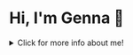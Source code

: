 
<h1>Hi, I'm Genna 💖</h1>

<details>
  <summary>
    Click for more info about me!
  </summary>
</detials>
<br/>
<br/>
<div>
  Through my journey as a professional modern dancer and yoga/fitness instructor I found an interest in learning to code. Finally, I decided it was time I stop thinking about it and start learning. While performing professionally for Artichoke Dance Company, a company member I danced with was a full time Software Engineer while dancing professionally part time. Once I started to teach myself to code I would often ask him questions on what I had just learned. I thought it was so great to be asking coding advice from a fellow dancer, I never would have thought! Also, through my career in yoga and fitness with Corepower Yoga and Jane DO I have had the pleasure of connecting with so many awesome professionals in the tech industry I knew coding was the perfect next step for me. Shortly after I began my coding journey, my husband and I moved to San Francisco from NYC due to a new job opportunity. While in San Francisco, I found Rithm School coding bootcamp and after doing my research I knew I had to interview. I am now a graduate of Rithm school and ready to start my new journey in the tech industry! My journey to becoming a Software Engineer has definitely been a non-traditional one, but I wouldn't change it. It has made me the engineer and person I am today. I am passionate about coding as well as physical and mental health, if you share any of my passions, or just want to chat, please reach out to me through my contact page, I'd love to hear from you!
</div>
<br/>

* 😊[LinkedIn](www.linkedin.com/in/genna-mergola)
* ✉️ [Email](gennamergola@gmail.com)
* 🙋‍♀️[Portfolio](https://gennakearney.com/)
